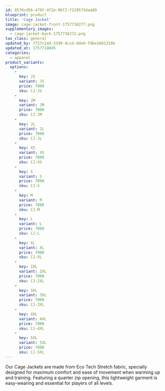 ```yaml
---
id: 8576cd56-479f-4f2e-96f2-f129573daa89
blueprint: product
title: 'Cage Jacket'
image: cage-jacket-front-1757736277.png
supplementary_images:
  - cage-jacket-back-1757736272.png
tax_class: general
updated_by: f727c14d-33d9-4ccd-9de0-fdbe1661319b
updated_at: 1757714045
categories:
  - apparel
product_variants:
  options:
    -
      key: JS
      variant: JS
      price: 7000
      sku: CJ-JS
    -
      key: JM
      variant: JM
      price: 7000
      sku: CJ-JM
    -
      key: JL
      variant: JL
      price: 7000
      sku: CJ-JL
    -
      key: XS
      variant: XS
      price: 7000
      sku: CJ-XS
    -
      key: S
      variant: S
      price: 7000
      sku: CJ-S
    -
      key: M
      variant: M
      price: 7000
      sku: CJ-M
    -
      key: L
      variant: L
      price: 7000
      sku: CJ-L
    -
      key: XL
      variant: XL
      price: 7000
      sku: CJ-XL
    -
      key: 2XL
      variant: 2XL
      price: 7000
      sku: CJ-2XL
    -
      key: 3XL
      variant: 3XL
      price: 7000
      sku: CJ-3XL
    -
      key: 4XL
      variant: 4XL
      price: 7000
      sku: CJ-4XL
    -
      key: 5XL
      variant: 5XL
      price: 7000
      sku: CJ-5XL
---
```

Our Cage Jackets are made from Eco Tech Stretch fabric, specially designed for maximum comfort and ease of movement when warming up and training. Featuring a quarter zip opening, this lightweight garment is easy-wearing and essential for players of all levels.
